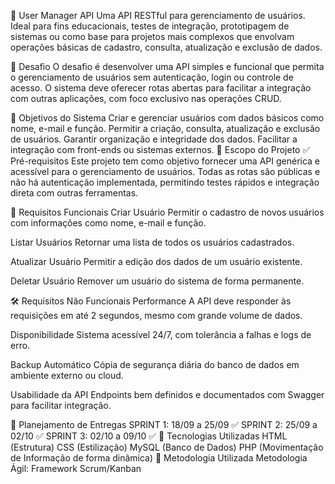 👤 User Manager API
Uma API RESTful para gerenciamento de usuários. Ideal para fins educacionais, testes de integração, prototipagem de sistemas ou como base para projetos mais complexos que envolvam operações básicas de cadastro, consulta, atualização e exclusão de dados.

🧠 Desafio
O desafio é desenvolver uma API simples e funcional que permita o gerenciamento de usuários sem autenticação, login ou controle de acesso. O sistema deve oferecer rotas abertas para facilitar a integração com outras aplicações, com foco exclusivo nas operações CRUD.

🎯 Objetivos do Sistema
Criar e gerenciar usuários com dados básicos como nome, e-mail e função.
Permitir a criação, consulta, atualização e exclusão de usuários.
Garantir organização e integridade dos dados.
Facilitar a integração com front-ends ou sistemas externos.
📌 Escopo do Projeto
✅ Pré-requisitos
Este projeto tem como objetivo fornecer uma API genérica e acessível para o gerenciamento de usuários. Todas as rotas são públicas e não há autenticação implementada, permitindo testes rápidos e integração direta com outras ferramentas.

🔧 Requisitos Funcionais
Criar Usuário
Permitir o cadastro de novos usuários com informações como nome, e-mail e função.

Listar Usuários
Retornar uma lista de todos os usuários cadastrados.

Atualizar Usuário
Permitir a edição dos dados de um usuário existente.

Deletar Usuário
Remover um usuário do sistema de forma permanente.

🛠️ Requisitos Não Funcionais
Performance
A API deve responder às requisições em até 2 segundos, mesmo com grande volume de dados.

Disponibilidade
Sistema acessível 24/7, com tolerância a falhas e logs de erro.

Backup Automático
Cópia de segurança diária do banco de dados em ambiente externo ou cloud.

Usabilidade da API
Endpoints bem definidos e documentados com Swagger para facilitar integração.

📅 Planejamento de Entregas
SPRINT 1: 18/09 a 25/09 ✅
SPRINT 2: 25/09 a 02/10 ✅
SPRINT 3: 02/10 a 09/10 ✅
🚀 Tecnologias Utilizadas
HTML (Estrutura)
CSS (Estilização)
MySQL (Banco de Dados)
PHP (Movimentação de Informação de forma dinâmica)
📂 Metodologia Utilizada
Metodologia Ágil: Framework Scrum/Kanban
